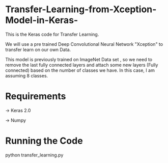 # Transfer-Learning-from-Xception-Model-in-Keras-
This is the Keras code for Transfer Learning.

We will use a pre trained Deep Convolutional Neural Network "Xception" to transfer learn on our own Data.

This model is previously trained on ImageNet Data set , so we need to remove the last fully connected layers and attach some new layers (Fully connected)
based on the number of classes we have. In this case, I am assuming 8 classes.

# Requirements
-> Keras 2.0

-> Numpy


# Running the Code
python transfer_learning.py
